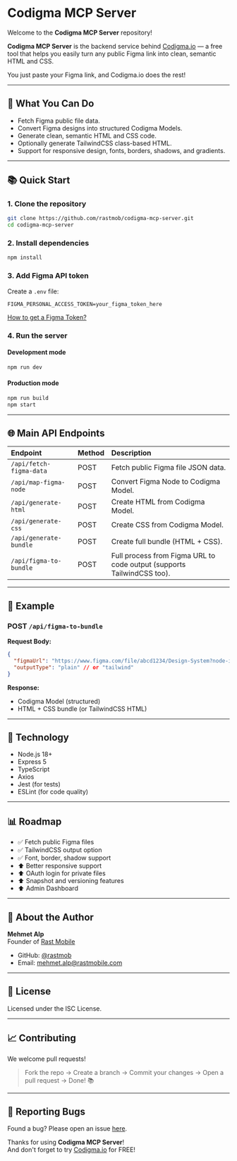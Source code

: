 # Codigma MCP Server

Welcome to the **Codigma MCP Server** repository!

**Codigma MCP Server** is the backend service behind [Codigma.io](https://codigma.io) — a free tool that helps you easily turn any public Figma link into clean, semantic HTML and CSS.

You just paste your Figma link, and Codigma.io does the rest!

---

## 🔄 What You Can Do

- Fetch Figma public file data.
- Convert Figma designs into structured Codigma Models.
- Generate clean, semantic HTML and CSS code.
- Optionally generate TailwindCSS class-based HTML.
- Support for responsive design, fonts, borders, shadows, and gradients.

---

## 📚 Quick Start

### 1. Clone the repository

```bash
git clone https://github.com/rastmob/codigma-mcp-server.git
cd codigma-mcp-server
```

### 2. Install dependencies

```bash
npm install
```

### 3. Add Figma API token

Create a `.env` file:

```plaintext
FIGMA_PERSONAL_ACCESS_TOKEN=your_figma_token_here
```

[How to get a Figma Token?](https://www.figma.com/developers/api#access-tokens)

### 4. Run the server

#### Development mode
```bash
npm run dev
```

#### Production mode
```bash
npm run build
npm start
```

---

## 🌐 Main API Endpoints

| Endpoint | Method | Description |
|:---|:---|:---|
| `/api/fetch-figma-data` | POST | Fetch public Figma file JSON data. |
| `/api/map-figma-node` | POST | Convert Figma Node to Codigma Model. |
| `/api/generate-html` | POST | Create HTML from Codigma Model. |
| `/api/generate-css` | POST | Create CSS from Codigma Model. |
| `/api/generate-bundle` | POST | Create full bundle (HTML + CSS). |
| `/api/figma-to-bundle` | POST | Full process from Figma URL to code output (supports TailwindCSS too). |

---

## 📅 Example

### POST `/api/figma-to-bundle`

**Request Body:**
```json
{
  "figmaUrl": "https://www.figma.com/file/abcd1234/Design-System?node-id=123%3A456",
  "outputType": "plain" // or "tailwind"
}
```

**Response:**
- Codigma Model (structured)
- HTML + CSS bundle (or TailwindCSS HTML)

---

## 🔧 Technology

- Node.js 18+
- Express 5
- TypeScript
- Axios
- Jest (for tests)
- ESLint (for code quality)

---

## 📊 Roadmap

- ✅ Fetch public Figma files
- ✅ TailwindCSS output option
- ✅ Font, border, shadow support
- ⬆️ Better responsive support
- ⬆️ OAuth login for private files
- ⬆️ Snapshot and versioning features
- ⬆️ Admin Dashboard

---

## 👤 About the Author

**Mehmet Alp**  
Founder of [Rast Mobile](https://www.rastmobile.com)

- GitHub: [@rastmob](https://github.com/rastmob)
- Email: mehmet.alp@rastmobile.com

---

## 📄 License

Licensed under the ISC License.

---

## 📈 Contributing

We welcome pull requests! 

> Fork the repo → Create a branch → Commit your changes → Open a pull request → Done! 📚

---

## 🐝 Reporting Bugs

Found a bug? Please open an issue [here](https://github.com/rastmob/codigma-mcp-server/issues).

Thanks for using **Codigma MCP Server**!  
And don't forget to try [Codigma.io](https://codigma.io) for FREE!
